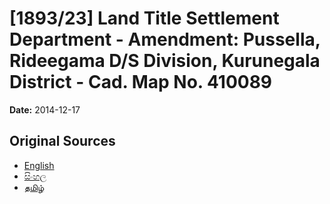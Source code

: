 # [1893/23] Land Title Settlement Department - Amendment: Pussella, Rideegama D/S Division, Kurunegala District - Cad. Map No. 410089

**Date:** 2014-12-17

## Original Sources

- [English](https://documents.gov.lk/view/extra-gazettes/2014/12/1893-23_E.pdf)
- [සිංහල](https://documents.gov.lk/view/extra-gazettes/2014/12/1893-23_S.pdf)
- [தமிழ்](https://documents.gov.lk/view/extra-gazettes/2014/12/1893-23_T.pdf)
